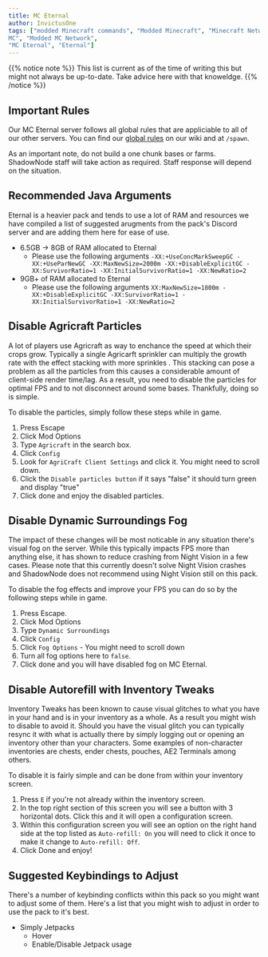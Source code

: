 ```yaml
---
title: MC Eternal
author: InvictusOne
tags: ["modded Minecraft commands", "Modded Minecraft", "Minecraft Network", "ShadowNode", "ShadowNode Modded", "Modded
MC", "Modded MC Network",
"MC Eternal", "Eternal"]
---
```


{{% notice note %}}
This list is current as of the time of writing this but might not always be up-to-date. Take advice here with that knoweldge.
{{% /notice %}}

## Important Rules

Our MC Eternal server follows all global rules that are appliciable to all of our other servers. You can find our [global rules](/rules) on our wiki and at `/spawn`.

As an important note, do not build a one chunk bases or farms. ShadowNode staff will take action as required. Staff response will depend on the situation.

## Recommended Java Arguments
Eternal is a heavier pack and tends to use a lot of RAM and resources we have compiled a list of suggested arugments from the pack's Discord server and are adding them here for ease of use.

* 6.5GB -> 8GB of RAM allocated to Eternal
    * Please use the following arguments `-XX:+UseConcMarkSweepGC -XX:+UseParNewGC -XX:MaxNewSize=2000m -XX:+DisableExplicitGC -XX:SurvivorRatio=1 -XX:InitialSurvivorRatio=1 -XX:NewRatio=2`
* 9GB+ of RAM allocated to Eternal
    * Please use the following arguments `XX:MaxNewSize=1800m -XX:+DisableExplicitGC -XX:SurvivorRatio=1 -XX:InitialSurvivorRatio=1 -XX:NewRatio=2`

## Disable Agricraft Particles
A lot of players use Agricraft as way to enchance the speed at which their crops grow. Typically a single Agricarft sprinkler can multiply the growth rate with the effect stacking with more sprinkles . This stacking can pose a problem as all the particles from this causes a considerable amount of client-side render time/lag. As a result, you need to disable the particles for optimal FPS and to not disconnect around some bases. Thankfully, doing so is simple.

To disable the particles, simply follow these steps while in game.

1. Press Escape
2. Click Mod Options
3. Type `Agricraft` in the search box.
4. Click `Config`
5. Look for `AgriCraft Client Settings` and click it. You might need to scroll down.
6. Click the `Disable particles button` if it says "false" it should turn green and display "true"
7. Click done and enjoy the disabled particles.

## Disable Dynamic Surroundings Fog
The impact of these changes will be most noticable in any situation there's visual fog on the server. While this typically impacts FPS more than anything else, it has shown to reduce crashing from Night Vision in a few cases. Please note that this currently doesn't solve Night Vision crashes and ShadowNode does not recommend using Night Vision still on this pack.

To disable the fog effects and improve your FPS you can do so by the following steps while in game.

1. Press Escape.
2. Click Mod Options
3. Type `Dynamic Surroundings`
4. Click `Config`
5. Click `Fog Options` - You might need to scroll down
6. Turn all fog options here to `false`.
7. Click done and you will have disabled fog on MC Eternal.


## Disable Autorefill with Inventory Tweaks
Inventory Tweaks has been known to cause visual glitches to what you have in your hand and is in your inventory as a whole. As a result you might wish to disable to avoid it. Should you have the visual glitch you can typically resync it with what is actually there by simply logging out or opening an inventory other than your characters. Some examples of non-character inventories are chests, ender chests, pouches, AE2 Terminals among others.

To disable it is fairly simple and can be done from within your inventory screen.

1. Press `E` if you're not already within the inventory screen.
2. In the top right section of this screen you will see a button with 3 horizontal dots. Click this and it will open a configuration screen.
3. Within this configuration screen you will see an option on the right hand side at the top listed as `Auto-refill: On` you will need to click it once to make it change to `Auto-refill: Off`.
4. Click Done and enjoy!

## Suggested Keybindings to Adjust

There's a number of keybinding conflicts within this pack so you might want to adjust some of them. Here's a list that you might wish to adjust in order to use the pack to it's best.

* Simply Jetpacks
    * Hover
    * Enable/Disable Jetpack usage
